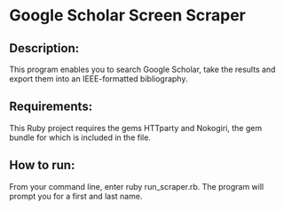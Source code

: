# Google Scholar Screen Scraper

## Description:
This program enables you to search Google Scholar, take the results and export them into an IEEE-formatted bibliography.

## Requirements:
This Ruby project requires the gems HTTparty and Nokogiri, the gem bundle for which is included in the file.

## How to run:
From your command line, enter ruby run_scraper.rb. The program will prompt you for a first and last name. 
